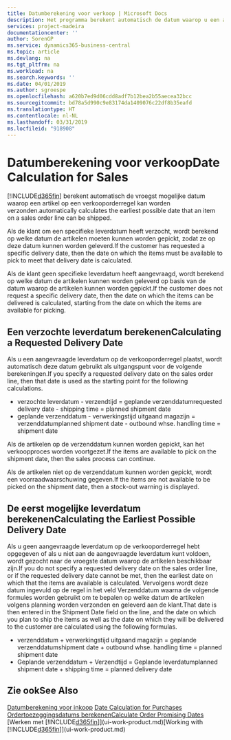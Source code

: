 ```yaml
---
title: Datumberekening voor verkoop | Microsoft Docs
description: Het programma berekent automatisch de datum waarop u een artikel moet bestellen zodat u het op een bepaalde datum in voorraad hebt. Dit is de datum waarop u kunt verwachten dat artikelen die op een bepaalde datum zijn besteld beschikbaar zijn om te worden gepickt.
services: project-madeira
documentationcenter: ''
author: SorenGP
ms.service: dynamics365-business-central
ms.topic: article
ms.devlang: na
ms.tgt_pltfrm: na
ms.workload: na
ms.search.keywords: ''
ms.date: 04/01/2019
ms.author: sgroespe
ms.openlocfilehash: a620b7ed9d06cdd8adf7b12bea2b55aecea32bcc
ms.sourcegitcommit: bd78a5d990c9e83174da1409076c22df8b35eafd
ms.translationtype: HT
ms.contentlocale: nl-NL
ms.lasthandoff: 03/31/2019
ms.locfileid: "918908"
---
```

# <a name="date-calculation-for-sales"></a><span data-ttu-id="aea9a-104">Datumberekening voor verkoop</span><span class="sxs-lookup"><span data-stu-id="aea9a-104">Date Calculation for Sales</span></span>
[!INCLUDE[d365fin](includes/d365fin_md.md)] <span data-ttu-id="aea9a-105">berekent automatisch de vroegst mogelijke datum waarop een artikel op een verkooporderregel kan worden verzonden.</span><span class="sxs-lookup"><span data-stu-id="aea9a-105">automatically calculates the earliest possible date that an item on a sales order line can be shipped.</span></span>

<span data-ttu-id="aea9a-106">Als de klant om een specifieke leverdatum heeft verzocht, wordt berekend op welke datum de artikelen moeten kunnen worden gepickt, zodat ze op deze datum kunnen worden geleverd.</span><span class="sxs-lookup"><span data-stu-id="aea9a-106">If the customer has requested a specific delivery date, then the date on which the items must be available to pick to meet that delivery date is calculated.</span></span>

<span data-ttu-id="aea9a-107">Als de klant geen specifieke leverdatum heeft aangevraagd, wordt berekend op welke datum de artikelen kunnen worden geleverd op basis van de datum waarop de artikelen kunnen worden gepickt.</span><span class="sxs-lookup"><span data-stu-id="aea9a-107">If the customer does not request a specific delivery date, then the date on which the items can be delivered is calculated, starting from the date on which the items are available for picking.</span></span>

## <a name="calculating-a-requested-delivery-date"></a><span data-ttu-id="aea9a-108">Een verzochte leverdatum berekenen</span><span class="sxs-lookup"><span data-stu-id="aea9a-108">Calculating a Requested Delivery Date</span></span>
<span data-ttu-id="aea9a-109">Als u een aangevraagde leverdatum op de verkooporderregel plaatst, wordt automatisch deze datum gebruikt als uitgangspunt voor de volgende berekeningen.</span><span class="sxs-lookup"><span data-stu-id="aea9a-109">If you specify a requested delivery date on the sales order line, then that date is used as the starting point for the following calculations.</span></span>

- <span data-ttu-id="aea9a-110">verzochte leverdatum - verzendtijd = geplande verzenddatum</span><span class="sxs-lookup"><span data-stu-id="aea9a-110">requested delivery date - shipping time = planned shipment date</span></span>
- <span data-ttu-id="aea9a-111">geplande verzenddatum - verwerkingstijd uitgaand magazijn = verzenddatum</span><span class="sxs-lookup"><span data-stu-id="aea9a-111">planned shipment date - outbound whse. handling time = shipment date</span></span>

<span data-ttu-id="aea9a-112">Als de artikelen op de verzenddatum kunnen worden gepickt, kan het verkoopproces worden voortgezet.</span><span class="sxs-lookup"><span data-stu-id="aea9a-112">If the items are available to pick on the shipment date, then the sales process can continue.</span></span>

<span data-ttu-id="aea9a-113">Als de artikelen niet op de verzenddatum kunnen worden gepickt, wordt een voorraadwaarschuwing gegeven.</span><span class="sxs-lookup"><span data-stu-id="aea9a-113">If the items are not available to be picked on the shipment date, then a stock-out warning is displayed.</span></span>

## <a name="calculating-the-earliest-possible-delivery-date"></a><span data-ttu-id="aea9a-114">De eerst mogelijke leverdatum berekenen</span><span class="sxs-lookup"><span data-stu-id="aea9a-114">Calculating the Earliest Possible Delivery Date</span></span>
<span data-ttu-id="aea9a-115">Als u geen aangevraagde leverdatum op de verkooporderregel hebt opgegeven of als u niet aan de aangevraagde leverdatum kunt voldoen, wordt gezocht naar de vroegste datum waarop de artikelen beschikbaar zijn.</span><span class="sxs-lookup"><span data-stu-id="aea9a-115">If you do not specify a requested delivery date on the sales order line, or if the requested delivery date cannot be met, then the earliest date on which that the items are available is calculated.</span></span> <span data-ttu-id="aea9a-116">Vervolgens wordt deze datum ingevuld op de regel in het veld Verzenddatum waarna de volgende formules worden gebruikt om te bepalen op welke datum de artikelen volgens planning worden verzonden en geleverd aan de klant.</span><span class="sxs-lookup"><span data-stu-id="aea9a-116">That date is then entered in the Shipment Date field on the line, and the date on which you plan to ship the items as well as the date on which they will be delivered to the customer are calculated using the following formulas.</span></span>

- <span data-ttu-id="aea9a-117">verzenddatum + verwerkingstijd uitgaand magazijn = geplande verzenddatum</span><span class="sxs-lookup"><span data-stu-id="aea9a-117">shipment date + outbound whse. handling time = planned shipment date</span></span>
- <span data-ttu-id="aea9a-118">Geplande verzenddatum + Verzendtijd = Geplande leverdatum</span><span class="sxs-lookup"><span data-stu-id="aea9a-118">planned shipment date + shipping time = planned delivery date</span></span>


## <a name="see-also"></a><span data-ttu-id="aea9a-119">Zie ook</span><span class="sxs-lookup"><span data-stu-id="aea9a-119">See Also</span></span>  
 <span data-ttu-id="aea9a-120">[Datumberekening voor inkoop](purchasing-date-calculation-for-purchases.md) </span><span class="sxs-lookup"><span data-stu-id="aea9a-120">[Date Calculation for Purchases](purchasing-date-calculation-for-purchases.md) </span></span>  
 [<span data-ttu-id="aea9a-121">Ordertoezeggingsdatums berekenen</span><span class="sxs-lookup"><span data-stu-id="aea9a-121">Calculate Order Promising Dates</span></span>](sales-how-to-calculate-order-promising-dates.md)  
 <span data-ttu-id="aea9a-122">[Werken met [!INCLUDE[d365fin](includes/d365fin_md.md)]](ui-work-product.md)</span><span class="sxs-lookup"><span data-stu-id="aea9a-122">[Working with [!INCLUDE[d365fin](includes/d365fin_md.md)]](ui-work-product.md)</span></span>
